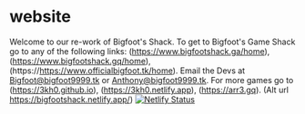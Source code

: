 # website
Welcome to our re-work of Bigfoot's Shack. To get to Bigfoot's Game Shack go to any of the following links: (https://www.bigfootshack.ga/home), (https://www.bigfootshack.gq/home), (https://https://www.officialbigfoot.tk/home). Email the Devs at Bigfoot@bigfoot9999.tk or Anthony@bigfoot9999.tk. For more games go to (https://3kh0.github.io), (https://3kh0.netlify.app), (https://arr3.gq). (Alt url https://bigfootshack.netlify.app/) [![Netlify Status](https://api.netlify.com/api/v1/badges/5cd17b72-864a-48c4-92ef-44b219b27eaa/deploy-status)](https://app.netlify.com/sites/bigfootshack/deploys)
